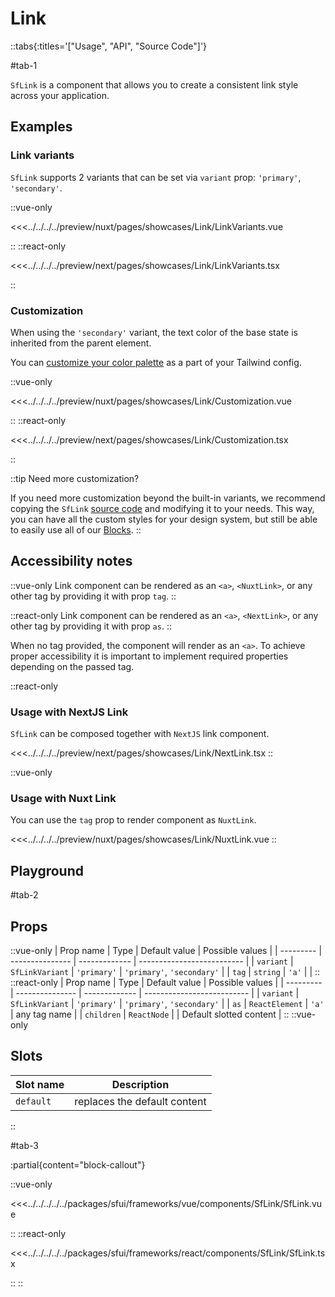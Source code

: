 # Link

::tabs{:titles='["Usage", "API", "Source Code"]'}

#tab-1

`SfLink` is a component that allows you to create a consistent link style across your application.

## Examples

### Link variants

`SfLink` supports 2 variants that can be set via `variant` prop: `'primary'`, `'secondary'`.

<Showcase showcase-name="Link/LinkVariants">

::vue-only

<<<../../../../preview/nuxt/pages/showcases/Link/LinkVariants.vue

::
::react-only

<<<../../../../preview/next/pages/showcases/Link/LinkVariants.tsx

::

</Showcase>

### Customization

When using the `'secondary'` variant, the text color of the base state is inherited from the parent element.

You can [customize your color palette](../customization/theming.html) as a part of your Tailwind config.

<Showcase showcase-name="Link/Customization">

::vue-only

<<<../../../../preview/nuxt/pages/showcases/Link/Customization.vue

::
::react-only

<<<../../../../preview/next/pages/showcases/Link/Customization.tsx

::

</Showcase>

::tip Need more customization?

If you need more customization beyond the built-in variants, we recommend copying the `SfLink` [source code](#source) and modifying it to your needs. This way, you can have all the custom styles for your design system, but still be able to easily use all of our [Blocks](./blocks.html).
::



## Accessibility notes

::vue-only
Link component can be rendered as an `<a>`, `<NuxtLink>`, or any other tag by providing it with prop `tag`. 
::

::react-only
Link component can be rendered as an `<a>`, `<NextLink>`, or any other tag by providing it with prop `as`. 
::



When no tag provided, the component will render as an `<a>`. To achieve proper accessibility it is important to implement required properties depending on the passed tag.

::react-only
### Usage with NextJS Link

`SfLink` can be composed together with `NextJS` link component.

<Showcase showcase-name="Link/NextLink">
<<<../../../../preview/next/pages/showcases/Link/NextLink.tsx
</Showcase>
::

::vue-only

### Usage with Nuxt Link

You can use the `tag` prop to render component as `NuxtLink`.

<Showcase showcase-name="Link/NuxtLink">
<<<../../../../preview/nuxt/pages/showcases/Link/NuxtLink.vue
</Showcase>
::

## Playground

<Generate />

#tab-2

## Props

::vue-only
| Prop name | Type            | Default value | Possible values            |
| --------- | --------------- | ------------- | -------------------------- |
| `variant` | `SfLinkVariant` | `'primary'`   | `'primary'`, `'secondary'` |
| `tag` | `string` | `'a'` | |
::
::react-only
| Prop name | Type            | Default value | Possible values            |
| --------- | --------------- | ------------- | -------------------------- |
| `variant` | `SfLinkVariant` | `'primary'`   | `'primary'`, `'secondary'` |
| `as` | `ReactElement` | `'a'` | any tag name |
| `children` | `ReactNode` | | Default slotted content |
::
::vue-only

## Slots
| Slot name | Description                  |
| --------- | ---------------------------- |
| `default` | replaces the default content |
::

#tab-3

:partial{content="block-callout"}

::vue-only

<<<../../../../../packages/sfui/frameworks/vue/components/SfLink/SfLink.vue

::
::react-only

<<<../../../../../packages/sfui/frameworks/react/components/SfLink/SfLink.tsx

::
::
